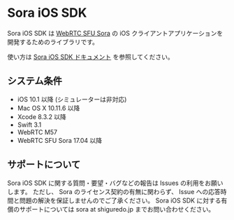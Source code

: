 # Sora iOS SDK

Sora iOS SDK は [WebRTC SFU Sora](https://sora.shiguredo.jp) の iOS クライアントアプリケーションを開発するためのライブラリです。

使い方は [Sora iOS SDK ドキュメント](https://sora.shiguredo.jp/ios-sdk-doc/) を参照してください。

## システム条件

- iOS 10.1 以降 (シミュレーターは非対応)
- Mac OS X 10.11.6 以降
- Xcode 8.3.2 以降
- Swift 3.1
- WebRTC M57
- WebRTC SFU Sora 17.04 以降

## サポートについて

Sora iOS SDK に関する質問・要望・バグなどの報告は Issues の利用をお願いします。
ただし、 Sora のライセンス契約の有無に関わらず、 Issue への応答時間と問題の解決を保証しませんのでご了承ください。
Sora iOS SDK に対する有償のサポートについては sora at shiguredo.jp までお問い合わせください。
